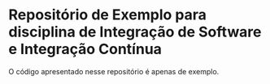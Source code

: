 # Repositório de Exemplo para disciplina de Integração de Software e Integração Contínua

O código apresentado nesse repositório é apenas de exemplo.
